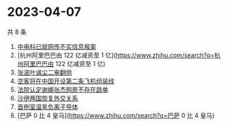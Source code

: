 # 2023-04-07

共 8 条

<!-- BEGIN -->
<!-- 最后更新时间 Fri Apr 07 2023 21:11:09 GMT+0800 (China Standard Time) -->

1. [中电科已就网传不实信息报案](https://www.zhihu.com/search?q=中电科已就网传不实信息报案)
1. [杭州阿里巴巴由 122 亿减资至 1
   亿](https://www.zhihu.com/search?q=杭州阿里巴巴由 122 亿减资至 1 亿)
1. [张波叶诚尘二审翻供](https://www.zhihu.com/search?q=张波叶诚尘二审翻供)
1. [空客将在中国开设第二条飞机组装线](https://www.zhihu.com/search?q=空客将在中国开设第二条飞机组装线)
1. [法院认定谢娜张杰购房不存在跳单](https://www.zhihu.com/search?q=法院认定谢娜张杰购房不存在跳单)
1. [沙伊两国恢复外交关系](https://www.zhihu.com/search?q=沙伊两国恢复外交关系)
1. [首例室温氢负离子导体](https://www.zhihu.com/search?q=首例室温氢负离子导体)
1. [巴萨 0 比 4 皇马](https://www.zhihu.com/search?q=巴萨 0 比 4 皇马)

<!-- END -->
